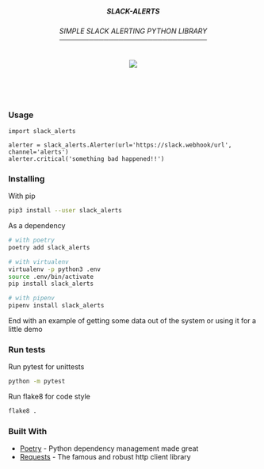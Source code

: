 <h5 align='center'>SLACK-ALERTS</h5>
<h6 align='center'>
  SIMPLE SLACK ALERTING PYTHON LIBRARY<br/>
  ──────────────────────────────
</h6>
<div align='center'>
  <a href='https://travis-ci.org/etienne-napoleone/slack-alerts'>
    <img src='https://travis-ci.org/etienne-napoleone/slack-alerts.svg?branch=develop'/>
  </a>
</div>

&nbsp;

&nbsp;

### Usage

```
import slack_alerts

alerter = slack_alerts.Alerter(url='https://slack.webhook/url', channel='alerts')
alerter.critical('something bad happened!!')
```

### Installing

With pip

```bash
pip3 install --user slack_alerts
```

As a dependency

```bash
# with poetry
poetry add slack_alerts

# with virtualenv
virtualenv -p python3 .env
source .env/bin/activate
pip install slack_alerts

# with pipenv
pipenv install slack_alerts
```

End with an example of getting some data out of the system or using it for a little demo

### Run tests

Run pytest for unittests

```bash
python -m pytest
```

Run flake8 for code style

```bash
flake8 .
```

### Built With

* [Poetry](https://github.com/sdispater/poetry) - Python dependency management made great
* [Requests](https://github.com/requests/requests) - The famous and robust http client library

<!--
### Contributing

Please read [CONTRIBUTING.md](https://gist.github.com/PurpleBooth/b24679402957c63ec426) for details on our code of conduct, and the process for submitting pull requests to us.

### Versioning

We use [SemVer](http://semver.org/) for versioning. For the versions available, see the [tags on this repository](https://github.com/your/project/tags).

### Authors

* **Billie Thompson** - *Initial work* - [PurpleBooth](https://github.com/PurpleBooth)

See also the list of [contributors](https://github.com/your/project/contributors) who participated in this project.

### License

This project is licensed under the MIT License - see the [LICENSE.md](LICENSE.md) file for details

### Acknowledgments

* Hat tip to anyone whose code was used
* Inspiration
* etc
-->
